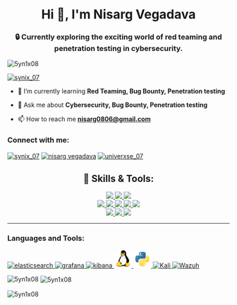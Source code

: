 <h1 align="center">Hi 👋, I'm Nisarg Vegadava</h1>
<h3 align="center">🔒 Currently exploring the exciting world of red teaming and penetration testing in cybersecurity.</h3>

<p align="left"> <img src="https://komarev.com/ghpvc/?username=5yn1x08&label=Profile%20views&color=0e75b6&style=flat" alt="5yn1x08" /> </p>

<p align="left"> <a href="https://twitter.com/synix_07" target="blank"><img src="https://img.shields.io/twitter/follow/synix_07?logo=twitter&style=for-the-badge" alt="synix_07" /></a> </p>

- 🌱 I’m currently learning **Red Teaming, Bug Bounty, Penetration testing**

- 💬 Ask me about **Cybersecurity, Bug Bounty, Penetration testing**

- 📫 How to reach me **nisarg0806@gmail.com**

<h3 align="left">Connect with me:</h3>
<p align="left">
<a href="https://twitter.com/synix_07" target="blank"><img align="center" src="https://raw.githubusercontent.com/rahuldkjain/github-profile-readme-generator/master/src/images/icons/Social/twitter.svg" alt="synix_07" height="30" width="40" /></a>
<a href="https://linkedin.com/in/nisarg vegadava" target="blank"><img align="center" src="https://raw.githubusercontent.com/rahuldkjain/github-profile-readme-generator/master/src/images/icons/Social/linked-in-alt.svg" alt="nisarg vegadava" height="30" width="40" /></a>
<a href="https://instagram.com/univerxse_07" target="blank"><img align="center" src="https://raw.githubusercontent.com/rahuldkjain/github-profile-readme-generator/master/src/images/icons/Social/instagram.svg" alt="univerxse_07" height="30" width="40" /></a>
</p>


<h2 align="center"> 🔧 Skills & Tools: </h2>
<p align="center">


<a href="https://portswigger.net/burp">
    <img src="https://img.shields.io/badge/burp Suite-00599C?style=for-the-badge&logo=java&logoColor=white">
  </a>
  <a href="https://github.com/maurosoria/dirsearch">
    <img src="https://img.shields.io/badge/Dirsearch-1572B6?style=for-the-badge&logo=python&logoColor=white">
  </a>
  <a href="https://www.javascript.com/">
    <img src="https://img.shields.io/badge/Subfinder-httpx-323330?style=for-the-badge&logo=go&logoColor=F7DF1E">
  </a>
  <br>
  <a href="https://github.com/projectdiscovery/nuclei">
    <img src="https://img.shields.io/badge/Naabu-nuclei-339933?style=for-the-badge&logo=go&logoColor=white">
  </a>
  <a href="https://github.com/tomnomnom/">
    <img src="https://img.shields.io/badge/Assetfinder-Amass-000000?style=for-the-badge&logo=go&logoColor=white">
  </a>
  <a href="https://code.visualstudio.com/">
    <img src="https://img.shields.io/badge/VS%20Code-007ACC?&style=for-the-badge&logo=visual-studio-code&logoColor=white">
  </a>
  <a href="https://www.google.com/intl/en_in/chrome/">
    <img src="https://img.shields.io/badge/google%20chrome-4285F4?&style=for-the-badge&logo=google%20chrome&logoColor=white">
  </a>
  <a href="https://git-scm.com/">
    <img src="https://img.shields.io/badge/github-F05032?&style=for-the-badge&logo=github&logoColor=white">
  </a>
  <br>
  <a href="https://www.metasploit.com/">
    <img src="https://img.shields.io/badge/Metasploit-61DAFB?&style=for-the-badge&logo=Meta&logoColor=121212">
  </a>
  <a href="https://expressjs.com/">
    <img src="https://img.shields.io/badge/MacOS-000000?&style=for-the-badge&logo=Apple&logoColor=white">
  </a>
  <a href="https://portswigger.net/burp">
    <img src="https://img.shields.io/badge/Wazuh-00599C?style=for-the-badge&logo=go&logoColor=white">
  </a>
</p>


---

<h3 align="left">Languages and Tools:</h3>
<p align="left"> <a href="https://www.elastic.co" target="_blank" rel="noreferrer"> <img src="https://www.vectorlogo.zone/logos/elastic/elastic-icon.svg" alt="elasticsearch" width="40" height="40"/> </a> <a href="https://grafana.com" target="_blank" rel="noreferrer"> <img src="https://www.vectorlogo.zone/logos/grafana/grafana-icon.svg" alt="grafana" width="40" height="40"/> </a> <a href="https://www.elastic.co/kibana" target="_blank" rel="noreferrer"> <img src="https://www.vectorlogo.zone/logos/elasticco_kibana/elasticco_kibana-icon.svg" alt="kibana" width="40" height="40"/> </a> <a href="https://www.linux.org/" target="_blank" rel="noreferrer"> <img src="https://raw.githubusercontent.com/devicons/devicon/master/icons/linux/linux-original.svg" alt="linux" width="40" height="40"/> </a> <a href="https://www.python.org" target="_blank" rel="noreferrer"> <img src="https://raw.githubusercontent.com/devicons/devicon/master/icons/python/python-original.svg" alt="python" width="40" height="40"/> <img src="https://github.com/get-icon/geticon/blob/master/icons/kali-logo.svg" alt="Kali" width="40" height="40"> <img src="https://www.axonius.com/hubfs/Adapter%20Logos/wazuh_adapter.png" alt="Wazuh" width="40" height="40"/></a> </p>

<p><img align="left" src="https://github-readme-stats.vercel.app/api/top-langs?username=5yn1x08&show_icons=true&locale=en&layout=compact" alt="5yn1x08" /></p>

<p>&nbsp;<img align="center" src="https://github-readme-stats.vercel.app/api?username=5yn1x08&show_icons=true&locale=en" alt="5yn1x08" /></p>

<p><img align="center" src="https://github-readme-streak-stats.herokuapp.com/?user=5yn1x08&" alt="5yn1x08" /></p>
